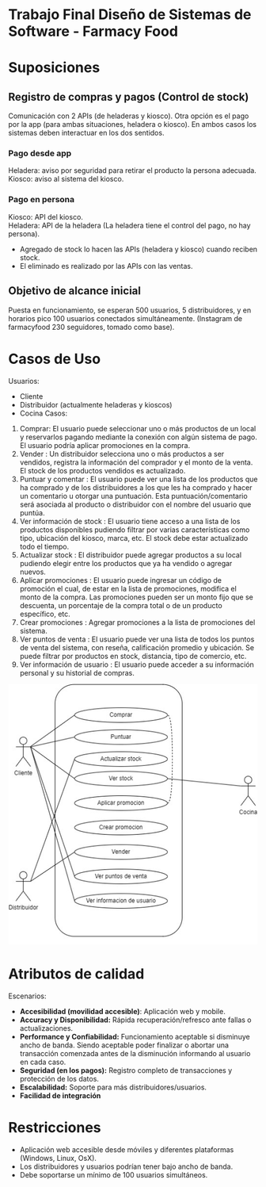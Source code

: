 # Trabajo Final Diseño de Sistemas de Software - Farmacy Food 

# Suposiciones
## Registro de compras y pagos (Control de stock)
Comunicación con 2 APIs (de heladeras y kiosco). Otra opción es el pago por la app (para ambas situaciones, heladera o kiosco). En ambos casos los sistemas deben interactuar en los dos sentidos.  
### Pago desde app
Heladera: aviso por seguridad para retirar el producto la persona adecuada.  
Kiosco: aviso al sistema del kiosco.  
### Pago en persona
Kiosco: API del kiosco.  
Heladera: API de la heladera (La heladera tiene el control del pago, no hay persona). 

* Agregado de stock lo hacen las APIs (heladera y kiosco) cuando reciben stock. 
* El eliminado es realizado por las APIs con las ventas.

## Objetivo de alcance inicial
Puesta en funcionamiento, se esperan 500 usuarios, 5 distribuidores, y en horarios pico 100 usuarios conectados simultáneamente. 
(Instagram de farmacyfood 230 seguidores, tomado como base).

# Casos de Uso
Usuarios:
* Cliente
* Distribuidor (actualmente heladeras y kioscos)
* Cocina 
Casos:
1. Comprar: El usuario puede seleccionar uno o más productos de un local y reservarlos pagando mediante la conexión con algún sistema de pago. El usuario podría aplicar promociones en la compra.
2. Vender : Un distribuidor selecciona uno o más productos a ser vendidos, registra la información del comprador y el monto de la venta. El stock de los productos vendidos es actualizado.
3. Puntuar y comentar : El usuario puede ver una lista de los productos que ha comprado y de los distribuidores a los que les ha comprado y hacer un comentario u otorgar una puntuación. Esta puntuación/comentario será asociada al producto o distribuidor con el nombre del usuario que puntúa.
4. Ver información de stock : El usuario tiene acceso a una lista de los productos disponibles pudiendo filtrar por varias características como tipo, ubicación del kiosco, marca, etc. El stock debe estar actualizado todo el tiempo.
5. Actualizar stock : El distribuidor puede agregar productos a su local pudiendo elegir entre los productos que ya ha vendido o agregar nuevos. 
6. Aplicar promociones : El usuario puede ingresar un código de promoción el cual, de estar en la lista de promociones, modifica el monto de la compra. Las promociones pueden ser un monto fijo que se descuenta, un porcentaje de la compra total o de un producto específico, etc.
7. Crear promociones : Agregar promociones a la lista de promociones del sistema.
8. Ver puntos de venta : El usuario puede ver una lista de todos los puntos de venta del sistema, con reseña, calificación promedio y ubicación. Se puede filtrar por productos en stock, distancia, tipo de comercio, etc.
9. Ver información de usuario : El usuario puede acceder a su información personal y su historial de compras.

![Diagrama de Casos de Uso](/Images/DiagramaCasosDeUso.jpeg "Diagrama de casos de uso")

# Atributos de calidad 
Escenarios:  
* **Accesibilidad (movilidad accesible)**: Aplicación web y mobile.  
* **Accuracy y Disponibilidad:** Rápida recuperación/refresco ante fallas o actualizaciones.  
* **Performance y Confiabilidad:** Funcionamiento aceptable si disminuye ancho de banda. Siendo aceptable poder finalizar o abortar una transacción comenzada antes de la disminución informando al usuario en cada caso.  
* **Seguridad (en los pagos):** Registro completo de transacciones y protección de los datos.  
* **Escalabilidad:** Soporte para más distribuidores/usuarios.  
* **Facilidad de integración**   

# Restricciones 
* Aplicación web accesible desde móviles y diferentes plataformas (Windows, Linux, OsX).
* Los distribuidores y usuarios podrían tener bajo ancho de banda.
* Debe soportarse un mínimo de 100 usuarios simultáneos.
